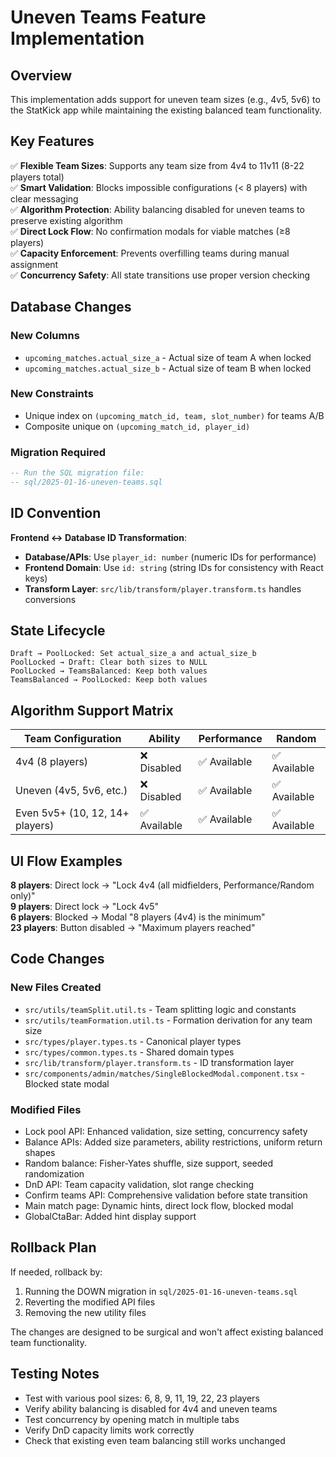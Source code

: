 # Uneven Teams Feature Implementation

## Overview

This implementation adds support for uneven team sizes (e.g., 4v5, 5v6) to the StatKick app while maintaining the existing balanced team functionality.

## Key Features

✅ **Flexible Team Sizes**: Supports any team size from 4v4 to 11v11 (8-22 players total)  
✅ **Smart Validation**: Blocks impossible configurations (< 8 players) with clear messaging  
✅ **Algorithm Protection**: Ability balancing disabled for uneven teams to preserve existing algorithm  
✅ **Direct Lock Flow**: No confirmation modals for viable matches (≥8 players)  
✅ **Capacity Enforcement**: Prevents overfilling teams during manual assignment  
✅ **Concurrency Safety**: All state transitions use proper version checking  

## Database Changes

### New Columns
- `upcoming_matches.actual_size_a` - Actual size of team A when locked
- `upcoming_matches.actual_size_b` - Actual size of team B when locked

### New Constraints
- Unique index on `(upcoming_match_id, team, slot_number)` for teams A/B
- Composite unique on `(upcoming_match_id, player_id)`

### Migration Required
```sql
-- Run the SQL migration file:
-- sql/2025-01-16-uneven-teams.sql
```

## ID Convention

**Frontend ↔ Database ID Transformation**:
- **Database/APIs**: Use `player_id: number` (numeric IDs for performance)
- **Frontend Domain**: Use `id: string` (string IDs for consistency with React keys)
- **Transform Layer**: `src/lib/transform/player.transform.ts` handles conversions

## State Lifecycle

```
Draft → PoolLocked: Set actual_size_a and actual_size_b
PoolLocked → Draft: Clear both sizes to NULL  
PoolLocked → TeamsBalanced: Keep both values
TeamsBalanced → PoolLocked: Keep both values
```

## Algorithm Support Matrix

| Team Configuration | Ability | Performance | Random |
|-------------------|---------|-------------|---------|
| 4v4 (8 players) | ❌ Disabled | ✅ Available | ✅ Available |
| Uneven (4v5, 5v6, etc.) | ❌ Disabled | ✅ Available | ✅ Available |
| Even 5v5+ (10, 12, 14+ players) | ✅ Available | ✅ Available | ✅ Available |

## UI Flow Examples

**8 players**: Direct lock → "Lock 4v4 (all midfielders, Performance/Random only)"  
**9 players**: Direct lock → "Lock 4v5"  
**6 players**: Blocked → Modal "8 players (4v4) is the minimum"  
**23 players**: Button disabled → "Maximum players reached"  

## Code Changes

### New Files Created
- `src/utils/teamSplit.util.ts` - Team splitting logic and constants
- `src/utils/teamFormation.util.ts` - Formation derivation for any team size  
- `src/types/player.types.ts` - Canonical player types
- `src/types/common.types.ts` - Shared domain types
- `src/lib/transform/player.transform.ts` - ID transformation layer
- `src/components/admin/matches/SingleBlockedModal.component.tsx` - Blocked state modal

### Modified Files
- Lock pool API: Enhanced validation, size setting, concurrency safety
- Balance APIs: Added size parameters, ability restrictions, uniform return shapes
- Random balance: Fisher-Yates shuffle, size support, seeded randomization
- DnD API: Team capacity validation, slot range checking
- Confirm teams API: Comprehensive validation before state transition
- Main match page: Dynamic hints, direct lock flow, blocked modal
- GlobalCtaBar: Added hint display support

## Rollback Plan

If needed, rollback by:
1. Running the DOWN migration in `sql/2025-01-16-uneven-teams.sql`
2. Reverting the modified API files
3. Removing the new utility files

The changes are designed to be surgical and won't affect existing balanced team functionality.

## Testing Notes

- Test with various pool sizes: 6, 8, 9, 11, 19, 22, 23 players
- Verify ability balancing is disabled for 4v4 and uneven teams
- Test concurrency by opening match in multiple tabs
- Verify DnD capacity limits work correctly
- Check that existing even team balancing still works unchanged